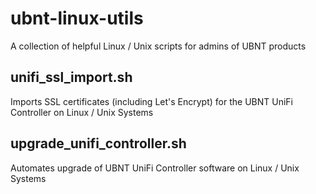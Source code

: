 # ubnt-linux-utils
A collection of helpful Linux / Unix scripts for admins of UBNT products

## unifi_ssl_import.sh
Imports SSL certificates (including Let's Encrypt) for the UBNT UniFi Controller on Linux / Unix Systems

## upgrade_unifi_controller.sh
Automates upgrade of UBNT UniFi Controller software on Linux / Unix Systems
